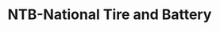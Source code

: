 ---
title: "NTB-National Tire and Battery"
url: /christiansburg/ntb-national-tire-and-battery/
shop: tyres
---